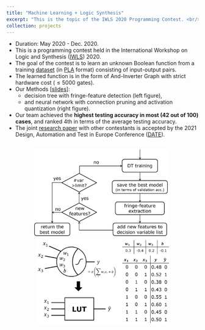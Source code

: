 ```yaml
---
title: "Machine Learning + Logic Synthesis"
excerpt: "This is the topic of the IWLS 2020 Programming Contest. <br/><br/><img src='/images/mlls_dt.png' width='350'> &nbsp; <img src='/images/mlls_nn.png' width='350'>"
collection: projects
---
```


* Duration: May 2020 - Dec. 2020.
* This is a programming contest held in the International Workshop on Logic and Synthesis ([IWLS](https://iwls20.cade.utah.edu/)) 2020.
* The goal of the contest is to learn an unknown Boolean function from a training [dataset](https://github.com/iwls2020-lsml-contest/iwls2020-lsml-contest) (in [PLA](https://ultraespresso.di.univr.it/assets/data/espresso/espresso5.pdf) format) consisting of input-output pairs.
* The learned function is in the form of And-Inverter Graph with strict hardware cost ($\leq 5000$ gates).
* Our Methods [[slides](http://po-chun-chien.github.io/files/slides/iwls20_mlls_slides.pdf)]:
  * decision tree with fringe-feature detection (left figure),
  * and neural network with connection pruning and activation quantization (right figure).
* Our team achieved the **highest testing accuracy in most (42 out of 100) cases**, and ranked 4th in terms of the average testing accuracy.
* The joint [research paper](https://po-chun-chien.github.io/publication/2021-02-MLLS) with other contestants is accepted by the 2021 Design, Automation and Test in Europe Conference ([DATE](https://www.date-conference.com/)).

<br/>
<center><img src='/images/mlls_dt.png' width='350'> &nbsp; <img src='/images/mlls_nn.png' width='350'></center>